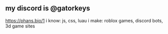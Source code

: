my discord is @gatorkeys
------------
https://phans.bio/1
i know: js, css, luau
i make: roblox games, discord bots, 3d game sites
